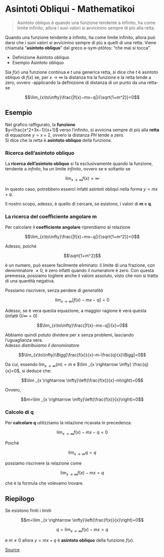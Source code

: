 # Asintoti Obliqui - Mathematikoi

> Asintoto obliquo è quando una funzione tendente a infinito, ha come limite infinito, allora i suoi valori si avvicinino sempre di più alla retta.

Quando una funzione tendente a infinito, ha come limite infinito, allora può darsi che i suoi valori si avvicinino sempre di più a quelli di una retta. Viene chiamata “**asintoto obliquo**” dal greco a-sym-ptōtos: “che mai si tocca”. 

*   Definizione Asintoto obliquo
*   Esempio Asintoto obliquo

Sia $f(x)$ una funzione continua e $t$ una generica retta, si dice che $t$ è asintoto obliquo di $f(x)$ se, per $x\to\infty$ la distanza tra la funzione e la retta tende a zero, ovvero -applicando la definizione di distanza di un punto da una retta- se

$$\lim_{x\to\infty}\frac{|f(x)−mx−q|}{\sqrt{1+m^2}}=0$$

Esempio
-------

Nel grafico raffigurato, la **funzione**  
$y=\frac{x^2+3x−1}{x+1}$ verso l’infinito, si avvicina sempre di più alla **retta** di equazione $y=x+2$, ovvero la distanza $PH$ tende a zero.  
Si dice che la retta è **asintoto obliquo** della funzione.

### Ricerca dell’asintoto obliquo

La **ricerca dell’asintoto obliquo** si fa esclusivamente quando la funzione, tendente a _infnito_, ha un limite _infinito_, ovvero se e soltanto se

$$\lim_{x\to\infty}f(x)=∞$$

In questo caso, potrebbero esserci infatti asintoti obliqui nella forma $y=mx+q$.

Il nostro scopo, adesso, è quello di cercare, se esistono, i valori di **m** e **q**.

### La ricerca del coefficiente angolare m

Per calcolare il **coefficiente angolare** riprendiamo al relazione

$$\lim_{x\to\infty}\frac{|f(x)−mx−q|}{\sqrt{1+m^2}}=0$$

Adesso, poiché

$$\sqrt{1+m^2}$$

è un numero, può essere facilmente eliminato: il limite di una frazione, con denominatore $\neq0$, è zero infatti quando il numeratore è zero. Con questa premessa, possiamo togliere anche il valore assoluto, visto che non si tratta di una quantità negativa.

Possiamo riscrivere, senza perdere di _generalità_

$$\lim_{x\to\infty}[f(x)−mx−q]=0$$

Adesso, se è vera questa equazione, a maggior ragione è vera questa (infatti $0/\infty=0$)

$$\lim_{x\to\infty}\frac{|f(x)−mx−q|}{x}=0$$

Abbiamo quindi potuto dividere per $x$ senza problemi, lasciando l’uguaglianza vera.  
Adesso _distribuiamo il denominatore_  

$$\lim_{x\to\infty}\Bigg[\frac{f(x)}{x}-m-\frac{q}{x}\Bigg]=0$$

Da cui, essendo $\lim _{x \rightarrow \infty}(m)=m$ e $\lim _{x \rightarrow \infty} \frac{q}{x}=0$, si deduce che:

$$\lim _{x \rightarrow \infty}\left(\frac{f(x)}{x}-m\right)=0$$

Ovvero,

$$m=\lim _{x \rightarrow \infty}\left(\frac{f(x)}{x}\right)=0$$

### Calcolo di q

Per **calcolare q** utilizziamo la relazione ricavata in precedenza:

$$\lim _{x \rightarrow \infty} f(x)-m x-q=0$$

Poiché

$$\lim _{x \rightarrow \infty} q=q$$

possiamo riscrivere la relazione come

$$\lim _{x \rightarrow \infty} f(x)-m x=q$$

che è la formula che volevamo trovare.

Riepilogo
---------

Se esistono finiti i limiti  

$$m=\lim _{x \rightarrow \infty}\left(\frac{f(x)}{x}\right)=0$$

$$q=\lim _{x \rightarrow \infty} f(x)-m x=q$$

e $m\neq0$ allora $y=mx+q$ è **asintoto obliquo** della funzione $f(x)$.


[Source](http://www.mathematikoi.it/matematica-on-line/asintoti-obliqui.html)
